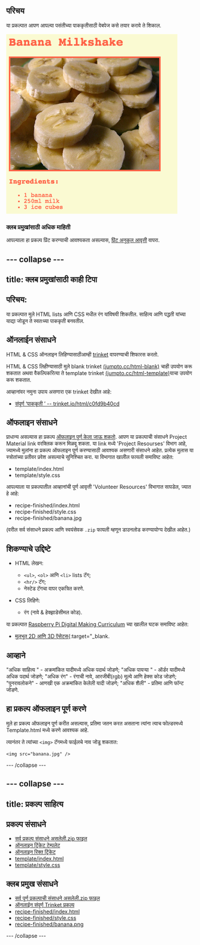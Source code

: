 ## परिचय

या प्रकल्पात आपण आपल्या पसंतीच्या पाककृतीसाठी वेबपेज कसे तयार करावे ते शिकाल.

![स्क्रीनशॉट](images/recipe-final.png)

### क्लब प्रमुखांसाठी अधिक माहिती

आपल्याला हा प्रकल्प प्रिंट करण्याची आवश्यकता असल्यास, [प्रिंट अनुकूल आवृत्ती](https://projects.raspberrypi.org/mr-IN/projects/recipe/print) वापरा.

--- collapse ---
---
title: क्लब प्रमुखांसाठी काही टिपा
---

## परिचय:

या प्रकल्पात मुले HTML lists आणि CSS मधील रंग यांविषयी शिकतील. साहित्य आणि पद्धती यांच्या याद्या जोडून ते स्वतःच्या पाककृती बनवतील.

## ऑनलाईन संसाधने

HTML & CSS ऑनलाइन लिहिण्यासाठीआम्ही [trinket](https://trinket.io/) वापरण्याची शिफारस करतो.

HTML & CSS लिहीण्यासाठी मुले blank trinket [(jumpto.cc/html-blank)](http://jumpto.cc/html-blank) चाही उपयोग करू शकतात अथवा वैकल्पिकरित्या ते template trinket [(jumpto.cc/html-template)](http://jumpto.cc/html-template)याचा उपयोग करू शकतात.

आव्हानांवर नमुना उपाय असणारा एक trinket देखील आहे:

+ [संपूर्ण ‘पाककृती ’ -- trinket.io/html/c0fd9b40cd](https://trinket.io/html/c0fd9b40cd)

## ऑफलाइन संसाधने

प्राधान्य असल्यास हा प्रकल्प [ऑफलाइन पूर्ण केला जाऊ शकतो](https://www.codeclubprojects.org/en-GB/resources/webdev-working-offline/). आपण या प्रकल्पाची संसाधने Project Material link वर​ क्लिक करून मिळवू शकता. या link मध्ये 'Project Resourses' विभाग आहे, ज्यामध्ये मुलांना हा प्रकल्प ऑफलाइन पूर्ण करण्यासाठी आवश्यक असणारी संसाधने आहेत. प्रत्येक मुलास या स्त्रोतांच्या प्रतीवर प्रवेश असल्याचे सुनिश्चित करा. या विभागात खालील फायली समाविष्ट आहेत:

+ template/index.html
+ template/style.css

आपल्याला या प्रकल्पातील आव्हानांची पूर्ण आवृत्ती 'Volunteer Resources' विभागात सापडेल, ज्यात हे आहे:

+ recipe-finished/index.html
+ recipe-finished/style.css
+ recipe-finished/banana.jpg

(वरील सर्व संसाधने प्रकल्प आणि स्वयंसेवक `.zip` फायली म्हणून डाउनलोड करण्यायोग्य देखील आहेत.)

## शिकण्याचे उद्दिष्टे

+ HTML लेखन:
    
    + `<ul>`, `<ol>` आणि `<li>` lists टॅग;
    + `<hr/>` टॅग;
    + नेस्टेड टॅगचा वापर एकत्रित करणे.

+ CSS लिहिणे:
    
    + रंग (नावे & हेक्झाडेसीमल कोड).

या प्रकल्पात [ ​​Raspberry Pi Digital Making Curriculum](http://rpf.io/curriculum) च्या खालील घटक समाविष्ट आहेत:

+ [मूलभूत 2D आणि 3D ऍसेटस्](https://www.raspberrypi.org/curriculum/design/creator){:target="_blank.

## आव्हाने

"अधिक साहित्य " - अक्रमांकित यादीमध्ये अधिक पदार्थ जोडणे; "अधिक पायऱ्या " - ऑर्डर यादीमध्ये अधिक पदार्थ जोडणे; "अधिक रंग" - रंगाची नावे, आरजीबी(rgb) मूल्ये आणि हेक्स कोड जोडणे; "पुनरावलोकने" - आणखी एक अक्रमांकित केलेली यादी जोडणे; "अधिक शैली" - प्रतिमा आणि फॉन्ट जोडणे.

## हा प्रकल्प ऑफलाइन पूर्ण करणे

मुले हा प्रकल्प ऑफलाइन पूर्ण करीत असल्यास, प्रतिमा जतन करत असताना त्यांना त्याच फोल्डरमध्ये Template.html मध्ये करणे आवश्यक आहे.

त्यानंतर ते त्यांच्या `<img>` टॅगमध्ये फाईलचे नाव जोडू शकतात:

    <img src="banana.jpg" />
    

--- /collapse ---

--- collapse ---
---
title: प्रकल्प साहित्य
---

## प्रकल्प संसाधने

+ [सर्व प्रकल्प संसाधने असलेली.zip फाइल](https://rpf.io/p/mr-IN/recipe-go)
+ [ऑनलाइन ट्रिंकेट टेम्पलेट](http://jumpto.cc/trinket-template)
+ [ऑनलाइन रिक्त ट्रिंकेट](http://jumpto.cc/trinket-blank)
+ [template/index.html](resources/template-index.html)
+ [template/style.css](resources/template-style.css)

## क्लब प्रमुख संसाधने

+ [सर्व पूर्ण प्रकल्पाची संसाधने असलेली.zip फाइल](https://rpf.io/p/mr-IN/recipe-go)
+ [ऑनलाईन संपूर्ण Trinket प्रकल्प](https://trinket.io/html/c0fd9b40cd)
+ [recipe-finished/index.html](resources/recipe-finished-index.html)
+ [recipe-finished/style.css](resources/recipe-finished-style.css)
+ [recipe-finished/banana.png](resources/recipe-finished-banana.png)

--- /collapse ---